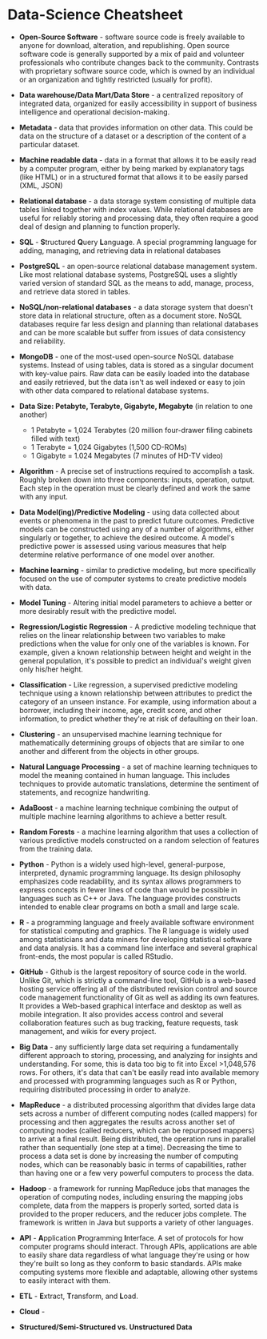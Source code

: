 # Data-Science Cheatsheet

+ **Open-Source Software** - software source code is freely available to anyone for download, alteration, and republishing. Open source software code is generally supported by a mix of paid and volunteer professionals who contribute changes back to the community. Contrasts with proprietary software source code, which is owned by an individual or an organization and tightly restricted (usually for profit).

+ **Data warehouse/Data Mart/Data Store** - a centralized repository of integrated data, organized for easily accessibility in support of business intelligence and operational decision-making.

+ **Metadata** - data that provides information on other data. This could be data on the structure of a dataset or a description of the content of a particular dataset. 

+ **Machine readable data** - data in a format that allows it to be easily read by a computer program, either by being marked by explanatory tags (like HTML) or in a structured format that allows it to be easily parsed (XML, JSON)

+ **Relational database** - a data storage system consisting of multiple data tables linked together with index values. While relational databases are useful for reliably storing and processing data, they often require a good deal of design and planning to function properly.  

+ **SQL** - **S**tructured **Q**uery **L**anguage. A special programming language for adding, managing, and retrieving data in relational databases

+ **PostgreSQL** - an open-source relational database management system. Like most relational database systems, PostgreSQL uses a slightly varied version of standard SQL as the means to add, manage, process, and retrieve data stored in tables.

+ **NoSQL/non-relational databases** - a data storage system that doesn't store data in relational structure, often as a document store. NoSQL databases require far less design and planning than relational databases and can be more scalable but suffer from issues of data consistency and reliability. 

+ **MongoDB** - one of the most-used open-source NoSQL database systems. Instead of using tables, data is stored as a singular document with key-value pairs. Raw data can be easily loaded into the database and easily retrieved, but the data isn't as well indexed or easy to join with other data compared to relational database systems.

+ **Data Size: Petabyte, Terabyte, Gigabyte, Megabyte** (in relation to one another)
    + 1 Petabyte = 1,024 Terabytes (20 million four-drawer filing cabinets filled with text)
    + 1 Terabyte = 1,024 Gigabytes (1,500 CD-ROMs)
    + 1 Gigabyte = 1.024 Megabytes (7 minutes of HD-TV video)

+ **Algorithm** - A precise set of instructions required to accomplish a task. Roughly broken down into three components: inputs, operation, output. Each step in the operation must be clearly defined and work the same with any input.

+ **Data Model(ing)/Predictive Modeling** - using data collected about events or phenomena in the past to predict future outcomes. Predictive models can be constructed using any of a number of algorithms, either singularly or together, to achieve the desired outcome. A model's predictive power is assessed using various measures that help determine relative performance of one model over another.

+ **Machine learning** - similar to predictive modeling, but more specifically focused on the use of computer systems to create predictive models with data.

+ **Model Tuning** - Altering initial model parameters to achieve a better or more desirably result with the predictive model.

+ **Regression/Logistic Regression** - A predictive modeling technique that relies on the linear relationship between two variables to make predictions when the value for only one of the variables is known. For example, given a known relationship between height and weight in the general population, it's possible to predict an individual's weight given only his/her height.

+ **Classification** - Like regression, a supervised predictive modeling technique using a known relationship between attributes to predict the category of an unseen instance. For example, using information about a borrower, including their income, age, credit score, and other information, to predict whether they're at risk of defaulting on their loan. 

+ **Clustering** - an unsupervised machine learning technique for mathematically determining groups of objects that are similar to one another and different from the objects in other groups.

+ **Natural Language Processing** - a set of machine learning techniques to model the meaning contained in human language. This includes techniques to provide automatic translations, determine the sentiment of statements, and recognize handwriting.

+ **AdaBoost** - a machine learning technique combining the output of multiple machine learning algorithms to achieve a better result. 

+ **Random Forests** - a machine learning algorithm that uses a collection of various predictive models constructed on a random selection of features from the training data.

+ **Python** - Python is a widely used high-level, general-purpose, interpreted, dynamic programming language. Its design philosophy emphasizes code readability, and its syntax allows programmers to express concepts in fewer lines of code than would be possible in languages such as C++ or Java. The language provides constructs intended to enable clear programs on both a small and large scale.

+ **R** - a programming language and freely available software environment for statistical computing and graphics. The R language is widely used among statisticians and data miners for developing statistical software and data analysis. It has a command line interface and several graphical front-ends, the most popular is called RStudio. 

+ **GitHub** - Github is the largest repository of source code in the world. Unlike Git, which is strictly a command-line tool, GitHub is a web-based hosting service offering all of the distributed revision control and source code management functionality of Git as well as adding its own features. It provides a Web-based graphical interface and desktop as well as mobile integration. It also provides access control and several collaboration features such as bug tracking, feature requests, task management, and wikis for every project.


+ **Big Data** - any sufficiently large data set requiring a fundamentally different approach to storing, processing, and analyzing for insights and understanding. For some, this is data too big to fit into Excel >1,048,576 rows. For others, it's data that can't be easily read into available memory and processed with programming languages such as R or Python, requiring distributed processing in order to analyze.

+ **MapReduce** - a distributed processing algorithm that divides large data sets across a number of different computing nodes (called mappers) for processing and then aggregates the results across another set of computing nodes (called reducers, which can be repurposed mappers) to arrive at a final result. Being distributed, the operation runs in parallel rather than sequentially (one step at a time). Decreasing the time to process a data set is done by increasing the number of computing nodes, which can be reasonably basic in terms of capabilities, rather than having one or a few very powerful computers to process the data.

+ **Hadoop** - a framework for running MapReduce jobs that manages the operation of computing nodes, including ensuring the mapping jobs complete, data from the mappers is properly sorted, sorted data is provided to the proper reducers, and the reducer jobs complete. The framework is written in Java but supports a variety of other languages. 

+ **API** - **A**pplication **P**rogramming **I**nterface. A set of protocols for how computer programs should interact. Through APIs, applications are able to easily share data regardless of what language they're using or how they're built so long as they conform to basic standards. APIs make computing systems more flexible and adaptable, allowing other systems to easily interact with them.

+ **ETL** - **E**xtract, **T**ransform, and **L**oad.

+ **Cloud** - 

+ **Structured/Semi-Structured vs. Unstructured Data**

